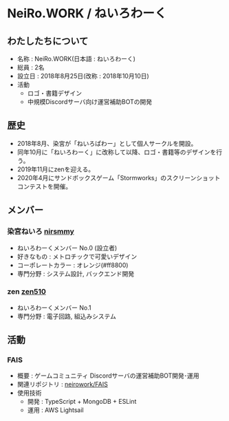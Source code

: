 # NeiRo.WORK / ねいろわーく

## わたしたちについて
- 名称 : NeiRo.WORK(日本語 : ねいろわーく)
- 総員 : 2名
- 設立日 : 2018年8月25日(改称 : 2018年10月10日)
- 活動
  - ロゴ・書籍デザイン
  - 中規模Discordサーバ向け運営補助BOTの開発

## 歴史
- 2018年8月、染宮が「ねいろぱわー」として個人サークルを開設。
- 同年10月に「ねいろわーく」に改称して以降、ロゴ・書籍等のデザインを行う。
- 2019年11月にzenを迎える。
- 2020年4月にサンドボックスゲーム「Stormworks」のスクリーンショットコンテストを開催。


## メンバー
### 染宮ねいろ [nirsmmy](https://github.com/nirsmmy)
- ねいろわーくメンバー No.0 (設立者)
- 好きなもの : メトロチックで可愛いデザイン
- コーポレートカラー : オレンジ(#ff8800)
- 専門分野 : システム設計, バックエンド開発

### zen [zen510](https://github.com/zen510)
- ねいろわーくメンバー No.1
- 専門分野 : 電子回路, 組込みシステム

## 活動
### FAIS
- 概要 : ゲームコミュニティ Discordサーバの運営補助BOT開発･運用
- 関連リポジトリ : [neirowork/FAIS](https://github.com/neirowork/FAIS)
- 使用技術
  - 開発 : TypeScript + MongoDB + ESLint
  - 運用 : AWS Lightsail
